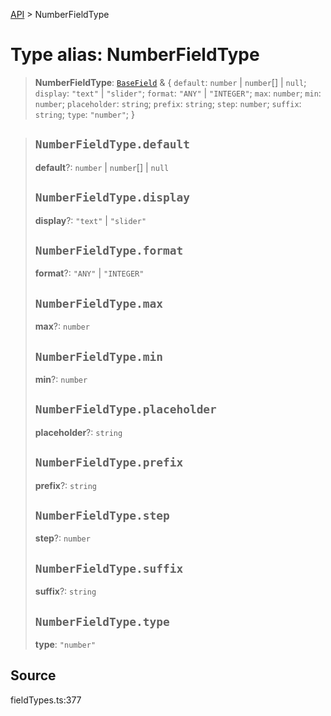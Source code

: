[API](../index.md) > NumberFieldType

# Type alias: NumberFieldType

> **NumberFieldType**: [`BaseField`](type-alias.BaseField.md) & \{
  `default`: `number` \| `number`[] \| `null`;
  `display`: `"text"` \| `"slider"`;
  `format`: `"ANY"` \| `"INTEGER"`;
  `max`: `number`;
  `min`: `number`;
  `placeholder`: `string`;
  `prefix`: `string`;
  `step`: `number`;
  `suffix`: `string`;
  `type`: `"number"`;
 }

> ## `NumberFieldType.default`
>
> **default**?: `number` \| `number`[] \| `null`
>
> ## `NumberFieldType.display`
>
> **display**?: `"text"` \| `"slider"`
>
> ## `NumberFieldType.format`
>
> **format**?: `"ANY"` \| `"INTEGER"`
>
> ## `NumberFieldType.max`
>
> **max**?: `number`
>
> ## `NumberFieldType.min`
>
> **min**?: `number`
>
> ## `NumberFieldType.placeholder`
>
> **placeholder**?: `string`
>
> ## `NumberFieldType.prefix`
>
> **prefix**?: `string`
>
> ## `NumberFieldType.step`
>
> **step**?: `number`
>
> ## `NumberFieldType.suffix`
>
> **suffix**?: `string`
>
> ## `NumberFieldType.type`
>
> **type**: `"number"`
>
>

## Source

fieldTypes.ts:377
